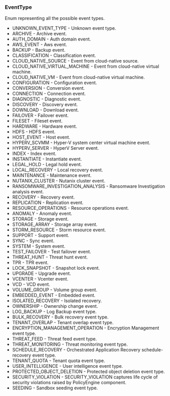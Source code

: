 ### EventType
Enum representing all the possible event types.

- UNKNOWN_EVENT_TYPE - Unknown event type.
- ARCHIVE - Archive event.
- AUTH_DOMAIN - Auth domain event.
- AWS_EVENT - Aws event.
- BACKUP - Backup event.
- CLASSIFICATION - Classification event.
- CLOUD_NATIVE_SOURCE - Event from cloud-native source.
- CLOUD_NATIVE_VIRTUAL_MACHINE - Event from cloud-native virtual machine.
- CLOUD_NATIVE_VM - Event from cloud-native virtual machine.
- CONFIGURATION - Configuration event.
- CONVERSION - Conversion event.
- CONNECTION - Connection event.
- DIAGNOSTIC - Diagnostic event.
- DISCOVERY - Discovery event.
- DOWNLOAD - Download event.
- FAILOVER - Failover event.
- FILESET - Fileset event.
- HARDWARE - Hardware event.
- HDFS - HDFS event.
- HOST_EVENT - Host event.
- HYPERV_SCVMM - Hyper-V system center virtual machine event.
- HYPERV_SERVER - HyperV Server event.
- INDEX - Index event.
- INSTANTIATE - Instantiate event.
- LEGAL_HOLD - Legal hold event.
- LOCAL_RECOVERY - Local recovery event.
- MAINTENANCE - Maintenance event.
- NUTANIX_CLUSTER - Nutanix cluster event.
- RANSOMWARE_INVESTIGATION_ANALYSIS - Ransomware Investigation analysis event.
- RECOVERY - Recovery event.
- REPLICATION - Replication event.
- RESOURCE_OPERATIONS - Resource operations event.
- ANOMALY - Anomaly event.
- STORAGE - Storage event.
- STORAGE_ARRAY - Storage array event.
- STORM_RESOURCE - Storm resource event.
- SUPPORT - Support event.
- SYNC - Sync event.
- SYSTEM - System event.
- TEST_FAILOVER - Test failover event.
- THREAT_HUNT - Threat hunt event.
- TPR - TPR event.
- LOCK_SNAPSHOT - Snapshot lock event.
- UPGRADE - Upgrade event.
- VCENTER - Vcenter event.
- VCD - VCD event.
- VOLUME_GROUP - Volume group event.
- EMBEDDED_EVENT - Embedded event.
- ISOLATED_RECOVERY - Isolated recovery.
- OWNERSHIP - Ownership change event.
- LOG_BACKUP - Log Backup event type.
- BULK_RECOVERY - Bulk recovery event type.
- TENANT_OVERLAP - Tenant overlap event type.
- ENCRYPTION_MANAGEMENT_OPERATION - Encryption Management event type.
- THREAT_FEED - Threat feed event type.
- THREAT_MONITORING - Threat monitoring event type.
- SCHEDULE_RECOVERY - Orchestrated Application Recovery schedule-recovery event type.
- TENANT_QUOTA - Tenant quota event type.
- USER_INTELLIGENCE - User intelligence event type.
- PROTECTED_OBJECT_DELETION - Protected object deletion event type.
- SECURITY_VIOLATION - SECURITY_VIOLATION captures life cycle of security violations raised
by PolicyEngine component.
- SEEDING - Sandbox seeding event type.
